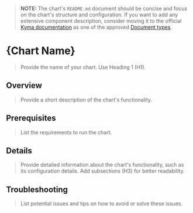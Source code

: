 > **NOTE:** The chart's `README.md` document should be concise and focus on the chart's structure and configuration. If you want to add any extensive component description, consider moving it to the official [Kyma documentation](https://github.com/kyma-project/kyma/tree/main/docs) as one of the approved [Document types](../../content-guidelines/content-strategy.md#documentation-types).

# {Chart Name}

> Provide the name of your chart. Use Heading 1 (H1).

## Overview

> Provide a short description of the chart's functionality.

## Prerequisites

> List the requirements to run the chart.

## Details

> Provide detailed information about the chart's functionality, such as its configuration details. Add subsections (H3) for better readability.

## Troubleshooting

> List potential issues and tips on how to avoid or solve these issues.
